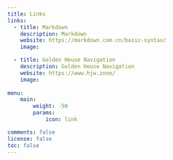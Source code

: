 ```yaml
---
title: Links
links:
  - title: Markdown
    description: Markdown
    website: https://markdown.com.cn/basic-syntax/
    image: 

  - title: Golden House Navigation
    description: Golden House Navigation
    website: https://www.hjw.zone/
    image: 
    
menu:
    main: 
        weight: -50
        params:
            icon: link

comments: false
license: false
toc: false
---
```

